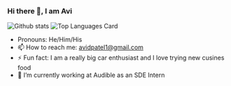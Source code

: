 ### Hi there 👋, I am Avi
![Github stats](https://github-readme-stats.vercel.app/api?username=APatel2001&theme=highcontrast&show_icons=true&count_private=true)
![Top Languages Card](https://github-readme-stats.vercel.app/api/top-langs/?username=APatel2001&layout=compact)
- Pronouns: He/Him/His
- 📫 How to reach me: avidpatel1@gmail.com
- ⚡ Fun fact: I am a really big car enthusiast and I love trying new cusines food
- 🚀 I’m currently working at Audible as an SDE Intern

<!--
**APatel2001/APatel2001** is a ✨ _special_ ✨ repository because its `README.md` (this file) appears on your GitHub profile.



Here are some ideas to get you started:

- 🔭 I’m currently working on ...
- 🌱 I’m currently learning ...
- 👯 I’m looking to collaborate on ...
- 🤔 I’m looking for help with ...
- 💬 Ask me about ...
- 
- ⚡ Fun fact: ...
-->
